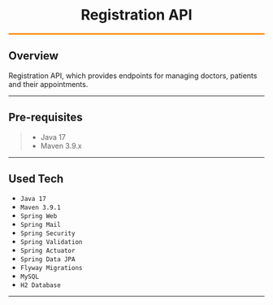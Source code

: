 # <h1 style="text-align: center;">Registration API</h1>

<hr style="background-color: darkorange; height: 3px">

## Overview

Registration API, which provides endpoints for managing doctors, patients and their appointments.

---

## Pre-requisites

> - Java 17
> - Maven 3.9.x

---

## Used Tech

- `Java 17`
- `Maven 3.9.1`
- `Spring Web`
- `Spring Mail`
- `Spring Security`
- `Spring Validation`
- `Spring Actuator`
- `Spring Data JPA`
- `Flyway Migrations`
- `MySQL`
- `H2 Database`

---
